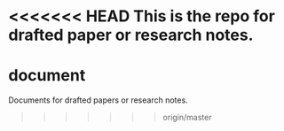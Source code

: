 <<<<<<< HEAD
This is the repo for drafted paper or research notes.
=======
# document
Documents for drafted papers or research notes.
>>>>>>> origin/master
